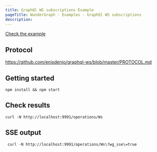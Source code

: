 ```yaml
---
title: GraphQl WS subscriptions Example
pageTitle: WunderGraph - Examples - GraphQl WS subscriptions
description:
---
```


[Check the example](https://github.com/wundergraph/wundergraph/tree/main/examples/graphql-ws-subscriptions)

## Protocol

https://github.com/enisdenjo/graphql-ws/blob/master/PROTOCOL.md

## Getting started

```shell
npm install && npm start
```

## Check results

```shell
curl -N http://localhost:9991/operations/Ws
```

## SSE output

```shell
 curl -N http://localhost:9991/operations/Ws\?wg_sse\=true
```
